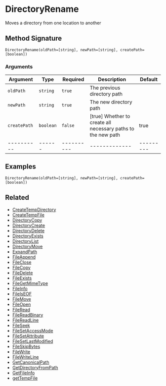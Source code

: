 # DirectoryRename

Moves a directory from one location to another

## Method Signature

```
DirectoryRename(oldPath=[string], newPath=[string], createPath=[boolean])
```

### Arguments

| Argument     | Type      | Required   | Description                                                   | Default   |
| ------------ | --------- | ---------- | ------------------------------------------------------------- | --------- |
| `oldPath`    | `string`  | `true`     | The previous directory path                                   |           |
| `newPath`    | `string`  | `true`     | The new directory path                                        |           |
| `createPath` | `boolean` | `false`    | \[true] Whether to create all necessary paths to the new path | true      |
| ----------   | ------    | ---------- | -------------                                                 | --------- |

## Examples

```
DirectoryRename(oldPath=[string], newPath=[string], createPath=[boolean])
```

## Related

* [CreateTempDirectory](createtempdirectory.md)
* [CreateTempFile](createtempfile.md)
* [DirectoryCopy](directorycopy.md)
* [DirectoryCreate](directorycreate.md)
* [DirectoryDelete](directorydelete.md)
* [DirectoryExists](directoryexists.md)
* [DirectoryList](directorylist.md)
* [DirectoryMove](directorymove.md)
* [ExpandPath](expandpath.md)
* [FileAppend](fileappend.md)
* [FileClose](fileclose.md)
* [FileCopy](filecopy.md)
* [FileDelete](filedelete.md)
* [FileExists](fileexists.md)
* [FileGetMimeType](filegetmimetype.md)
* [FileInfo](fileinfo.md)
* [FileIsEOF](fileiseof.md)
* [FileMove](filemove.md)
* [FileOpen](fileopen.md)
* [FileRead](fileread.md)
* [FileReadBinary](filereadbinary.md)
* [FileReadLine](filereadline.md)
* [FileSeek](fileseek.md)
* [FileSetAccessMode](filesetaccessmode.md)
* [FileSetAttribute](filesetattribute.md)
* [FileSetLastModified](filesetlastmodified.md)
* [FileSkipBytes](fileskipbytes.md)
* [FileWrite](filewrite.md)
* [FileWriteLine](filewriteline.md)
* [GetCanonicalPath](getcanonicalpath.md)
* [GetDirectoryFromPath](getdirectoryfrompath.md)
* [GetFileInfo](getfileinfo.md)
* [getTempFile](gettempfile.md)

